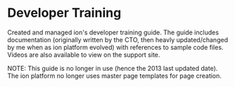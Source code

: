 # Developer Training

Created and managed ion's developer training guide. The guide includes documentation (originally written by the CTO, then heavly updated/changed by me when as ion platform evolved) with references to sample code files. Videos are also available to view on the support site.

NOTE: This guide is no longer in use (hence the 2013 last updated date). The ion platform no longer uses master page templates for page creation. 
